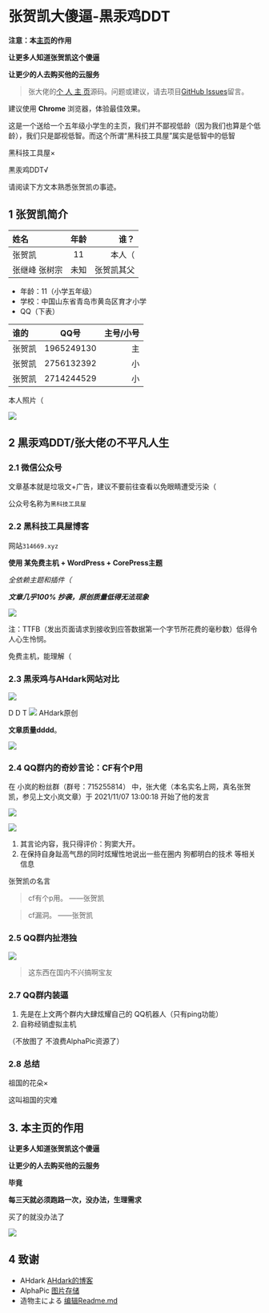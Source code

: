 # 张贺凯大傻逼-黒汞鸡DDT 
**注意：本[主页](https://zhksb.net)的作用**

**让更多人知道张贺凯这个傻逼**

**让更少的人去购买他的云服务**
>张大佬的[个 人 主 页](https://zhksb.net)源码。问题或建议，请去项目[GitHub Issues](https://github.com/zhk-sb/zhk/issues)留言。

建议使用 **Chrome** 浏览器，体验最佳效果。

这是一个送给一个五年级小学生的主页，我们并不鄙视低龄（因为我们也算是个低龄），我们只是鄙视低智。而这个所谓“黑科技工具屋”属实是低智中的低智

黑科技工具屋×

黒汞鸡DDT√

请阅读下方文本熟悉张贺凯の事迹。

## 1 张贺凯简介
| 姓名   | 年龄 |     谁？ |
| :----- | :--: | -------: |
| 张贺凯 |  11  |本人（|
| 张继峰 张树宗 |  未知  | 张贺凯其父 |


- 年龄：11（小学五年级）
- 学校：中国山东省青岛市黄岛区育才小学
- QQ（下表）

| 谁的  | QQ号 |     主号/小号 |
| :----- | :--: | -------: |
| 张贺凯 |  1965249130  |主|
| 张贺凯 |  2756132392  | 小 |
| 张贺凯 |  2714244529  | 小 |


本人照片（

![](https://q3.a1pic.cn/2022/02/09/MUdy.png)

## 2 黒汞鸡DDT/张大佬の不平凡人生

### 2.1 微信公众号

文章基本就是垃圾文+广告，建议不要前往查看以免眼睛遭受污染（

公众号名称为`黑科技工具屋`



### 2.2 黑科技工具屋博客

网站`314669.xyz`

**使用 某免费主机 + WordPress + CorePress主题**

*全依赖主题和插件（*

***文章几乎100% 抄袭，原创质量低得无法现象***

![](https://q3.a1pic.cn/2022/02/09/Mqv7.webp)

注：TTFB（发出页面请求到接收到应答数据第一个字节所花费的毫秒数）低得令人心生怜悯。

免费主机，能理解（

### 2.3 黒汞鸡与AHdark网站对比
![](https://q3.a1pic.cn/2022/02/09/Mqv7.webp)

D D T
![](https://q3.a1pic.cn/2022/02/09/MRZT.webp)
AHdark原创




**文章质量dddd**。

![](https://q3.a1pic.cn/2022/02/09/Mc2I.webp)
### 2.4 QQ群内的奇妙言论：CF有个P用

在 小岚的粉丝群（群号：715255814） 中，张大佬（本名实名上网，真名张贺凯，参见上文小岚文章）于 2021/11/07 13:00:18 开始了他的发言




![](https://q3.a1pic.cn/2022/02/09/MsHt.webp)

![](https://q3.a1pic.cn/2022/02/09/MQ93.webp)

1. 其言论内容，我只得评价：狗窦大开。
2. 在保持自身趾高气昂的同时炫耀性地说出一些在圈内 狗都明白的技术 等相关信息

张贺凯の名言
> cf有个p用。 ——张贺凯

> cf漏洞。 ——张贺凯
### 2.5 QQ群内扯港独

![](https://q3.a1pic.cn/2022/02/09/M251.webp)

> 这东西在国内不兴搞啊宝友



### 2.7 QQ群内装逼

1. 先是在上文两个群内大肆炫耀自己的 QQ机器人（只有ping功能）
2. 自称经销虚拟主机

（不放图了 不浪费AlphaPic资源了）

### 2.8 总结

祖国的花朵×

这叫祖国的灾难
## 3. 本主页的作用

**让更多人知道张贺凯这个傻逼**

**让更少的人去购买他的云服务**

**毕竟**

**每三天就必须跑路一次，没办法，生理需求**

买了的就没办法了

![](https://xxb-dev.cn/wp-content/uploads/2022/02/CEMOH96ML_FBFF1GVWD2.jpg)

## 4 致谢

* AHdark [AHdark的博客](https://ahdark.com/live/1240.shtml "事情经过")
* AlphaPic [图片存储](https://www.alphapic.org.cn "图片存储")
* 造物主による [编辑Readme.md](https://xxb-dev.cn "编辑の主页")


